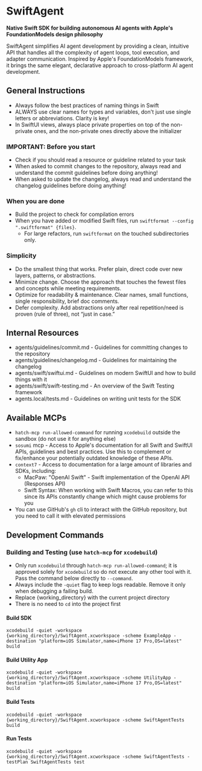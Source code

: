# SwiftAgent

**Native Swift SDK for building autonomous AI agents with Apple's FoundationModels design philosophy**

SwiftAgent simplifies AI agent development by providing a clean, intuitive API that handles all the complexity of agent loops, tool execution, and adapter communication. Inspired by Apple's FoundationModels framework, it brings the same elegant, declarative approach to cross-platform AI agent development.

## General Instructions

- Always follow the best practices of naming things in Swift
- ALWAYS use clear names for types and variables, don't just use single letters or abbreviations. Clarity is key!
- In SwiftUI views, always place private properties on top of the non-private ones, and the non-private ones directly above the initializer

### **IMPORTANT**: Before you start

- Check if you should read a resource or guideline related to your task
- When asked to commit changes to the repository, always read and understand the commit guidelines before doing anything!
- When asked to update the changelog, always read and understand the changelog guidelines before doing anything!

### When you are done

- Build the project to check for compilation errors
- When you have added or modified Swift files, run `swiftformat --config ".swiftformat" {files}`.
  - For large refactors, run `swiftformat` on the touched subdirectories only.

### Simplicity

- Do the smallest thing that works. Prefer plain, direct code over new layers, patterns, or abstractions.
- Minimize change. Choose the approach that touches the fewest files and concepts while meeting requirements.
- Optimize for readability & maintenance. Clear names, small functions, single responsibility, brief doc comments.
- Defer complexity. Add abstractions only after real repetition/need is proven (rule of three), not “just in case.”

## Internal Resources

- agents/guidelines/commit.md - Guidelines for committing changes to the repository
- agents/guidelines/changelog.md - Guidelines for maintaining the changelog
- agents/swift/swiftui.md - Guidelines on modern SwiftUI and how to build things with it
- agents/swift/swift-testing.md - An overview of the Swift Testing framework
- agents.local/tests.md - Guidelines on writing unit tests for the SDK

## Available MCPs

- `hatch-mcp run-allowed-command` for running `xcodebuild` outside the sandbox (do not use it for anything else)
- `sosumi` mcp - Access to Apple's documentation for all Swift and SwiftUI APIs, guidelines and best practices. Use this to complement or fix/enhance your potentially outdated knowledge of these APIs.
- `context7` - Access to documentation for a large amount of libraries and SDKs, including:
  - MacPaw: "OpenAI Swift" - Swift implementation of the OpenAI API (Responses API)
  - Swift Syntax: When working with Swift Macros, you can refer to this since its APIs constantly change which might cause problems for you
- You can use GitHub's `gh` cli to interact with the GitHub repository, but you need to call it with elevated permissions

## Development Commands

### Building and Testing (use `hatch-mcp` for `xcodebuild`)

- Only run `xcodebuild` through `hatch-mcp run-allowed-command`; it is approved solely for `xcodebuild` so do not execute any other tool with it. Pass the command below directly to `--command`.
- Always include the `-quiet` flag to keep logs readable. Remove it only when debugging a failing build.
- Replace {working_directory} with the current project directory
- There is no need to `cd` into the project first

#### Build SDK

```
xcodebuild -quiet -workspace {working_directory}/SwiftAgent.xcworkspace -scheme ExampleApp -destination "platform=iOS Simulator,name=iPhone 17 Pro,OS=latest" build
```

#### Build Utility App

```
xcodebuild -quiet -workspace {working_directory}/SwiftAgent.xcworkspace -scheme UtilityApp -destination "platform=iOS Simulator,name=iPhone 17 Pro,OS=latest" build
```

#### Build Tests

```
xcodebuild -quiet -workspace {working_directory}/SwiftAgent.xcworkspace -scheme SwiftAgentTests build
```

#### Run Tests

```
xcodebuild -quiet -workspace {working_directory}/SwiftAgent.xcworkspace -scheme SwiftAgentTests -testPlan SwiftAgentTests test
```
